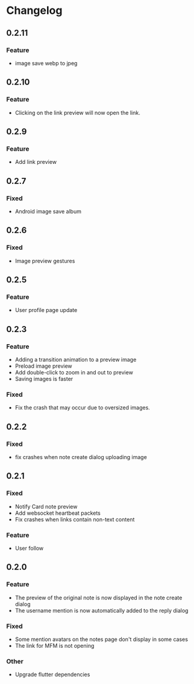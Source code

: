 # Changelog
## 0.2.11
### Feature
- image save webp to jpeg

## 0.2.10
### Feature
- Clicking on the link preview will now open the link.
## 0.2.9
### Feature
- Add link preview

## 0.2.7
### Fixed
- Android image save album

## 0.2.6
### Fixed
- Image preview gestures

## 0.2.5
### Feature
- User profile page update

## 0.2.3

### Feature
- Adding a transition animation to a preview image
- Preload image preview
- Add double-click to zoom in and out to preview
- Saving images is faster

### Fixed
- Fix the crash that may occur due to oversized images.


## 0.2.2
### Fixed
- fix crashes when  note create dialog uploading image

## 0.2.1
### Fixed
- Notify Card note preview
- Add websocket heartbeat packets
- Fix crashes when links contain non-text content

### Feature
- User follow

## 0.2.0

### Feature

- The preview of the original note is now displayed in the note create dialog
- The username mention is now automatically added to the reply dialog

### Fixed

- Some mention avatars on the notes page don't display in some cases
- The link for MFM is not opening

### Other

- Upgrade flutter dependencies